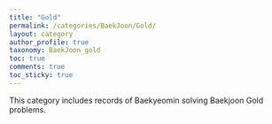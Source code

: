 ```yaml
---
title: "Gold"
permalink: /categories/BaekJoon/Gold/
layout: category
author_profile: true
taxonomy: BaekJoon_gold
toc: true
comments: true
toc_sticky: true
---
```

This category includes records of Baekyeomin solving Baekjoon Gold problems.
